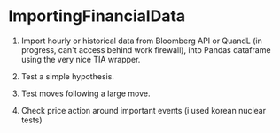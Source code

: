 # ImportingFinancialData

1. Import hourly or historical data from Bloomberg API or QuandL (in progress, can't access behind work firewall), into Pandas dataframe using the very nice TIA wrapper.  

2. Test a simple hypothesis.

3.  Test moves following a large move.

4.  Check price action around important events (i used korean nuclear tests)
